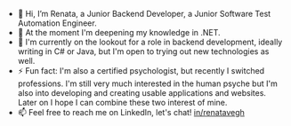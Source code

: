 - 👋 Hi, I’m Renata, a Junior Backend Developer, a Junior Software Test Automation Engineer.
- 🌱 At the moment I'm deepening my knowledge in .NET.
- 💼 I'm currently on the lookout for a role in backend development, ideally writing in C# or Java, but I'm open to trying out new technologies as well.
- ⚡ Fun fact: I'm also a certified psychologist, but recently I switched professions. I'm still very much interested in the human psyche but I'm also into developing and creating usable applications and websites. Later on I hope I can combine these two interest of mine.
- 📫 Feel free to reach me on LinkedIn, let's chat! [in/renatavegh](https://www.linkedin.com/in/renatavegh/)

<!---
vrena4567/vrena4567 is a ✨ special ✨ repository because its `README.md` (this file) appears on your GitHub profile.
You can click the Preview link to take a look at your changes.
--->
